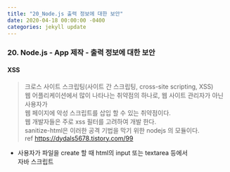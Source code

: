 ```yaml
---
title: "20_Node.js 출력 정보에 대한 보안"
date: 2020-04-18 00:00:00 -0400
categories: jekyll update
---
```


### 20. Node.js - App 제작 - 출력 정보에 대한 보안

#### XSS
> 크로스 사이트 스크립팅(사이트 간 스크립팅, cross-site scripting, XSS)<br>
웹 어플리케이션에서 많이 나타나는 취약점의 하나로, 웹 사이트 관리자가 아닌 사용자가<br>
웹 페이지에 악성 스크립트를 삽입 할 수 있는 취약점이다.<br>
웹 개발자들은 주로 xss 필터를 고려하여 개발 한다.<br>
sanitize-html은 이러한 공격 기법을 막기 위한 nodejs 의 모듈이다.<br>
ref https://dydals5678.tistory.com/99

- 사용자가 파일을 create 할 때 html의 input 또는 textarea 등에서<br>
  자바 스크립트 <script> 태그와 alert(); 를 입력하면<br>
  웹브라우저에서는 이것을 script 기술로 받아들이기에, 이를 악용하여 악성 스크립트를 삽입 할 수 있다.

- location.href=""; 이러한 코드를 심으면 원하지 않은 페이지로 이동된다.

- 사용자의 로그인 정보를 갈취 할 수도 있다.

많은 온라인 서비스에서 사용자로부터 입력받은 정보를 밖으로 출력할 때<br>
정보에 문제가 될 수 있는 것들을 필터링하는 작업을 하도록 한다.

__<script> 태그를 웹 브라우저가 해석하는 것이 아니라 문자열 그대로 나타나게 해야한다.__

html entities 구글링

<script> 대신<br>

![20200418_012539_1](https://user-images.githubusercontent.com/44256670/79591539-a2911400-8113-11ea-9e82-7b1b9b3174f0.jpg)

이용하여 수동으로 처리
